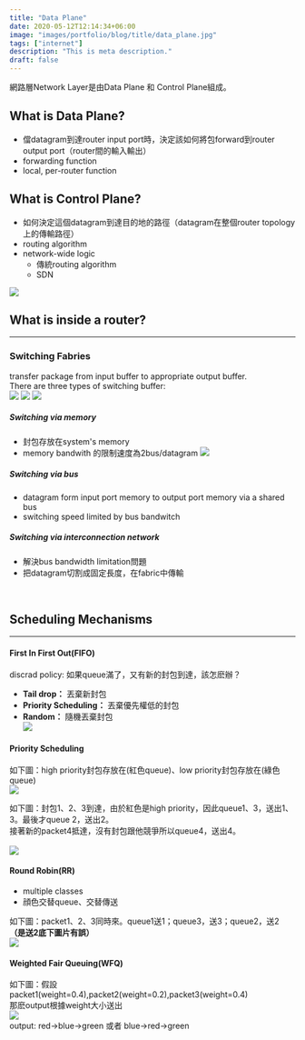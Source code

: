```yaml
---
title: "Data Plane"
date: 2020-05-12T12:14:34+06:00
image: "images/portfolio/blog/title/data_plane.jpg"
tags: ["internet"]
description: "This is meta description."
draft: false
---
```


網路層Network Layer是由Data Plane 和 Control Plane組成。

## **What is Data Plane?**
- 儅datagram到達router input port時，決定該如何將包forward到router output port（router間的輸入輸出）
-  forwarding function
- local, per-router function

## **What is Control Plane?**
- 如何決定這個datagram到達目的地的路徑（datagram在整個router topology上的傳輸路徑）
- routing algorithm
- network-wide logic
    - 傳統routing algorithm
    - SDN

![](https://imgur.com/NoQCUz8.jpg)

## **What is inside a router?**
---
### **Switching Fabries**
transfer package from input buffer to appropriate output buffer.<br>
There are three types of switching buffer:<br>
![](https://imgur.com/YuVrVYo.jpg)
![](https://imgur.com/iIFqYNJ.jpg)
![](https://imgur.com/tSfBsGV.jpg)

##### **Switching via memory**
- 封包存放在system's memory
- memory bandwith 的限制速度為2bus/datagram
![](https://imgur.com/KtFZn86.jpg)

##### **Switching via bus**
- datagram form input port memory to output port memory via a shared bus
- switching speed limited by bus bandwitch

##### **Switching via interconnection network**
- 解決bus bandwidth limitation問題
- 把datagram切割成固定長度，在fabric中傳輸

&nbsp;
## **Scheduling Mechanisms**
---
#### **First In First Out(FIFO)**
discrad policy: 如果queue滿了，又有新的封包到達，該怎麽辦？
- **Tail drop：** 丟棄新封包
- **Priority Scheduling：** 丟棄優先權低的封包
- **Random：** 隨機丟棄封包<br>
![](https://imgur.com/jAIrVqel.jpg)

#### **Priority Scheduling**
如下圖：high priority封包存放在(紅色queue)、low priority封包存放在(綠色queue)<br>
![](https://imgur.com/ZvNeXO9.jpg)<br>

如下圖：封包1、2、3到達，由於紅色是high priority，因此queue1、3，送出1、3。最後才queue 2，送出2。<br>
接著新的packet4抵達，沒有封包跟他競爭所以queue4，送出4。<br><br>
![](https://imgur.com/64xnOtd.jpg)

#### **Round Robin(RR)**
- multiple classes
- 顔色交替queue、交替傳送

如下圖：packet1、2、3同時來。queue1送1；queue3，送3；queue2，送2 **（是送2底下圖片有誤）**<br>
![](https://imgur.com/HpZkyHHl.jpg)

#### **Weighted Fair Queuing(WFQ)**
如下圖：假設packet1(weight=0.4),packet2(weight=0.2),packet3(weight=0.4)<br>
那麽output根據weight大小送出<br>
![](https://imgur.com/y5Goq8u.jpg)<br>
output: red->blue->green 或者 blue->red->green
